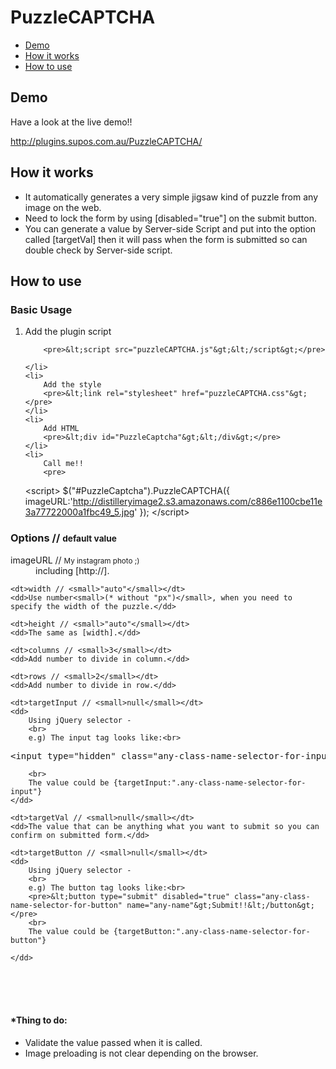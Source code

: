 <h1>PuzzleCAPTCHA</h1>

<nav>
<ul>
<li><a href="#PuzzleCAPTCHA-DEMO">Demo</a></li>
<li ><a href="#PuzzleCAPTCHA-WORKS">How it works</a></li>
<li><a href="#PuzzleCAPTCHA-USE">How to use</a></li>
</ul>
</nav>


<a name="PuzzleCAPTCHA-DEMO"></a>
<h2>Demo</h2>

<p>Have a look at the live demo!!</p>
<a href="http://plugins.supos.com.au/PuzzleCAPTCHA/" target="_blank">http://plugins.supos.com.au/PuzzleCAPTCHA/</a>

<a name="PuzzleCAPTCHA-WORKS"></a>
<h2>How it works</h2>

<ul>
	<li>It automatically generates a very simple jigsaw kind of puzzle from any image on the web.</li>
	<li>Need to lock the form by using [disabled="true"] on the submit button.</li>
	<li>You can generate a value by Server-side Script and put into the option called [targetVal] then it will pass when the form is submitted so can double check by Server-side script.</li>
</ul>

<a name="PuzzleCAPTCHA-USE"></a>
<h2>How to use</h2>

<h3>Basic Usage</h3>
<ol>
	<li>
		Add the plugin script
		
		<pre>&lt;script src="puzzleCAPTCHA.js"&gt;&lt;/script&gt;</pre>
		
	</li>
	<li>
		Add the style
		<pre>&lt;link rel="stylesheet" href="puzzleCAPTCHA.css"&gt;</pre>
	</li>
	<li>
		Add HTML
		<pre>&lt;div id="PuzzleCaptcha"&gt;&lt;/div&gt;</pre>
	</li>
	<li>
		Call me!!
		<pre>
&lt;script&gt;
	$("#PuzzleCaptcha").PuzzleCAPTCHA({
		imageURL:'http://distilleryimage2.s3.amazonaws.com/c886e1100cbe11e3a77722000a1fbc49_5.jpg'
	});
&lt;/script&gt;
		</pre>
	</li>
</ol>

<h3>Options // <small>default value</small></h3>
<dl>
	<dt>imageURL // <small>My instagram photo ;)</small></dt>
	<dd>including [http://].</dd>

	<dt>width // <small>"auto"</small></dt>
	<dd>Use number<small>(* without "px")</small>, when you need to specify the width of the puzzle.</dd>

	<dt>height // <small>"auto"</small></dt>
	<dd>The same as [width].</dd>

	<dt>columns // <small>3</small></dt>
	<dd>Add number to divide in column.</dd>

	<dt>rows // <small>2</small></dt>
	<dd>Add number to divide in row.</dd>

	<dt>targetInput // <small>null</small></dt>
	<dd>
		Using jQuery selector - 
		<br>
		e.g) The input tag looks like:<br>
<pre>
&lt;input type="hidden" class="any-class-name-selector-for-input" name="the-name-that-you-want-to-confirm-on-server-side-script"&gt;
</pre>
		<br>
		The value could be {targetInput:".any-class-name-selector-for-input"}
	</dd>

	<dt>targetVal // <small>null</small></dt>
	<dd>The value that can be anything what you want to submit so you can confirm on submitted form.</dd>

	<dt>targetButton // <small>null</small></dt>
	<dd>
		Using jQuery selector - 
		<br>
		e.g) The button tag looks like:<br>
		<pre>&lt;button type="submit" disabled="true" class="any-class-name-selector-for-button" name="any-name"&gt;Submit!!&lt;/button&gt;</pre>
		<br>
		The value could be {targetButton:".any-class-name-selector-for-button"}

	</dd>

</dl>


<br><br><br>

<h4>*Thing to do:</h4>

<ul>
	<li>Validate the value passed when it is called.</li>
	<li>Image preloading is not clear depending on the browser.</li>
</ul>


